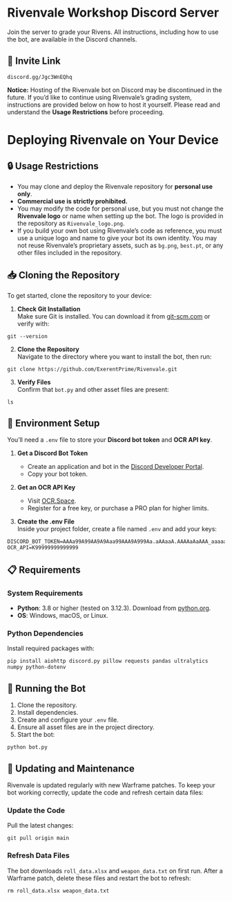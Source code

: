 # Rivenvale Workshop Discord Server
Join the server to grade your Rivens. All instructions, including how to use the bot, are available in the Discord channels.  

## 🌟 Invite Link

```
discord.gg/Jgc3WnEQhq
```

**Notice:** Hosting of the Rivenvale bot on Discord may be discontinued in the future. If you’d like to continue using Rivenvale’s grading system, instructions are provided below on how to host it yourself. Please read and understand the **Usage Restrictions** before proceeding.

# Deploying Rivenvale on Your Device
## 🔒 Usage Restrictions

- You may clone and deploy the Rivenvale repository for **personal use only**.
- **Commercial use is strictly prohibited.**
- You may modify the code for personal use, but you must not change the **Rivenvale logo** or name when setting up the bot. The logo is provided in the repository as `Rivenvale_logo.png`.
- If you build your own bot using Rivenvale’s code as reference, you must use a unique logo and name to give your bot its own identity. You may not reuse Rivenvale’s proprietary assets, such as `bg.png`, `best.pt`, or any other files included in the repository.

## 📥 Cloning the Repository

To get started, clone the repository to your device:

1. **Check Git Installation**  
Make sure Git is installed. You can download it from [git-scm.com](https://git-scm.com/downloads) or verify with:

```
git --version
```

2. **Clone the Repository**  
Navigate to the directory where you want to install the bot, then run:

```
git clone https://github.com/ExerentPrime/Rivenvale.git
```

3. **Verify Files**  
Confirm that `bot.py` and other asset files are present:

```
ls
```

## 🔧 Environment Setup

You’ll need a `.env` file to store your **Discord bot token** and **OCR API key**.

1. **Get a Discord Bot Token**
   - Create an application and bot in the [Discord Developer Portal](https://discord.com/developers/applications).  
   - Copy your bot token.

2. **Get an OCR API Key**
   - Visit [OCR.Space](https://ocr.space/ocrapi/freekey).  
   - Register for a free key, or purchase a PRO plan for higher limits.

3. **Create the .env File**  
Inside your project folder, create a file named `.env` and add your keys:

```
DISCORD_BOT_TOKEN=AAAa99A99AA9A9Aaa99AAA9A999Aa.aAAaaA.AAAAaAaAAA_aaaaa99999AaAaAaAAaa
OCR_API=K99999999999999
```

## 📋 Requirements

### System Requirements
- **Python**: 3.8 or higher (tested on 3.12.3). Download from [python.org](https://www.python.org/downloads/).
- **OS**: Windows, macOS, or Linux.

### Python Dependencies
Install required packages with:

```
pip install aiohttp discord.py pillow requests pandas ultralytics numpy python-dotenv
```

## 🚀 Running the Bot
1. Clone the repository.  
2. Install dependencies.  
3. Create and configure your `.env` file.  
4. Ensure all asset files are in the project directory.  
5. Start the bot:

```
python bot.py
```

## 🔄 Updating and Maintenance

Rivenvale is updated regularly with new Warframe patches. To keep your bot working correctly, update the code and refresh certain data files:

### Update the Code
Pull the latest changes:

```
git pull origin main
```

### Refresh Data Files
The bot downloads `roll_data.xlsx` and `weapon_data.txt` on first run. After a Warframe patch, delete these files and restart the bot to refresh:

```
rm roll_data.xlsx weapon_data.txt
```
